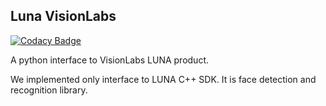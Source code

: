 Luna VisionLabs
---------------
[![Codacy Badge](https://api.codacy.com/project/badge/Grade/d24e9508258849c2b40760fce3448c6b)](https://www.codacy.com/app/matemax/lunasdk?utm_source=github.com&amp;utm_medium=referral&amp;utm_content=matemax/lunasdk&amp;utm_campaign=Badge_Grade) 

A python interface to VisionLabs LUNA product. 

We implemented only interface to LUNA C++ SDK. It is face detection and recognition library.
